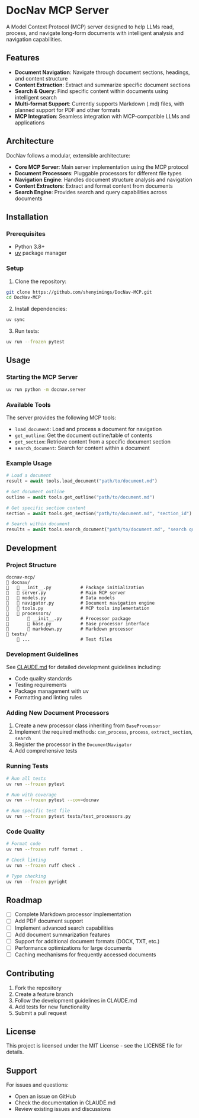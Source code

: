 # DocNav MCP Server

A Model Context Protocol (MCP) server designed to help LLMs read, process, and navigate long-form documents with intelligent analysis and navigation capabilities.



## Features

- **Document Navigation**: Navigate through document sections, headings, and content structure
- **Content Extraction**: Extract and summarize specific document sections
- **Search & Query**: Find specific content within documents using intelligent search
- **Multi-format Support**: Currently supports Markdown (.md) files, with planned support for PDF and other formats
- **MCP Integration**: Seamless integration with MCP-compatible LLMs and applications

## Architecture

DocNav follows a modular, extensible architecture:

- **Core MCP Server**: Main server implementation using the MCP protocol
- **Document Processors**: Pluggable processors for different file types
- **Navigation Engine**: Handles document structure analysis and navigation
- **Content Extractors**: Extract and format content from documents
- **Search Engine**: Provides search and query capabilities across documents

## Installation

### Prerequisites

- Python 3.8+
- [uv](https://github.com/astral-sh/uv) package manager

### Setup

1. Clone the repository:
```bash
git clone https://github.com/shenyimings/DocNav-MCP.git
cd DocNav-MCP
```

2. Install dependencies:
```bash
uv sync
```

3. Run tests:
```bash
uv run --frozen pytest
```

## Usage

### Starting the MCP Server

```bash
uv run python -m docnav.server
```

### Available Tools

The server provides the following MCP tools:

- `load_document`: Load and process a document for navigation
- `get_outline`: Get the document outline/table of contents
- `get_section`: Retrieve content from a specific document section
- `search_document`: Search for content within a document

### Example Usage

```python
# Load a document
result = await tools.load_document("path/to/document.md")

# Get document outline
outline = await tools.get_outline("path/to/document.md")

# Get specific section content
section = await tools.get_section("path/to/document.md", "section_id")

# Search within document
results = await tools.search_document("path/to/document.md", "search query")
```

## Development

### Project Structure

```
docnav-mcp/
   docnav/
      __init__.py           # Package initialization
      server.py             # Main MCP server
      models.py             # Data models
      navigator.py          # Document navigation engine
      tools.py              # MCP tools implementation
      processors/
          __init__.py       # Processor package
          base.py           # Base processor interface
          markdown.py       # Markdown processor
   tests/
       ...                   # Test files
```

### Development Guidelines

See [CLAUDE.md](./CLAUDE.md) for detailed development guidelines including:

- Code quality standards
- Testing requirements
- Package management with uv
- Formatting and linting rules

### Adding New Document Processors

1. Create a new processor class inheriting from `BaseProcessor`
2. Implement the required methods: `can_process`, `process`, `extract_section`, `search`
3. Register the processor in the `DocumentNavigator`
4. Add comprehensive tests

### Running Tests

```bash
# Run all tests
uv run --frozen pytest

# Run with coverage
uv run --frozen pytest --cov=docnav

# Run specific test file
uv run --frozen pytest tests/test_processors.py
```

### Code Quality

```bash
# Format code
uv run --frozen ruff format .

# Check linting
uv run --frozen ruff check .

# Type checking
uv run --frozen pyright
```

## Roadmap

- [ ] Complete Markdown processor implementation
- [ ] Add PDF document support
- [ ] Implement advanced search capabilities
- [ ] Add document summarization features
- [ ] Support for additional document formats (DOCX, TXT, etc.)
- [ ] Performance optimizations for large documents
- [ ] Caching mechanisms for frequently accessed documents

## Contributing

1. Fork the repository
2. Create a feature branch
3. Follow the development guidelines in CLAUDE.md
4. Add tests for new functionality
5. Submit a pull request

## License

This project is licensed under the MIT License - see the LICENSE file for details.

## Support

For issues and questions:
- Open an issue on GitHub
- Check the documentation in CLAUDE.md
- Review existing issues and discussions